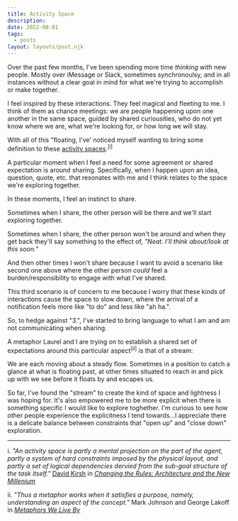 ```yaml
---
title: Activity Space
description: 
date: 2022-08-01
tags:
  - posts
layout: layouts/post.njk
---
```



Over the past few months, I've been spending more time _thinking with_ new people. Mostly over iMessage or Slack, sometimes synchronoulsy, and in all instances without a clear goal in mind for what we're trying to accomplish or make together.

I feel inspired by these interactions. They feel magical and fleeting to me. I think of them as chance meetings: we are people happening upon one another in the same space, guided by shared curiousities, who do not yet know where we are, what we're looking for, or how long we will stay.


With all of this "floating, I've' noticed myself wanting to bring some definition to these [activity spaces](https://en.wikipedia.org/wiki/Activity_space).<sup>[i]</sup> 


A particular moment when I feel a need for some agreement or shared expectation is around sharing. Specifically, when I happen upon an idea, question, quote, etc. that resonates with me and I think relates to the space we're exploring together. 

In these moments, I feel an instinct to share.

Sometimes when I share, the other person will be there and we'll start exploring together. 

Sometimes when I share, the other person won't be around and when they get back they'll say something to the effect of, _"Neat. I'll think about/look at this soon."_ 

And then other times I won't share because I want to avoid a scenario like second one above where the other person _could_ feel a burden/responsibility to engage with what I've shared. 

This third scenario is of concern to me because I worry that these kinds of interactions cause the space to slow down, where the arrival of a notification feels more like "to do" and less like "ah ha.". 

So, to hedge against "3.", I've started to bring language to what I am and am not communicating when sharing.

A metaphor Laurel and I are trying on to establish a shared set of expectations around this particular aspect<sup>[ii]</sup> is that of a stream: 

We are each moving about a steady flow. Sometimes in a position to catch a glance at what is floating past, at other times situated to reach in and pick up with we see before it floats by and escapes us. 

So far, I've found the "stream" to create the kind of space and lightness I was hoping for. It's also empowered me to be more explicit when there is something specific I would like to explore toghether. I'm curious to see how other people experience the explicitness I tend towards...I appreciate there is a delicate balance between constraints that "open up" and "close down" exploration.



---
i. _"An activity space is partly a mental projection on the part of the agent, partly a system of hard constraints imposed by the physical layout, and partly a set of logical dependencies dervied from the sub-goal structure of the task itself."_ [David Kirsh](https://en.wikipedia.org/wiki/David_Kirsh) in _[Changing the Rules: Architecture and the New Millenium](https://adrenaline.ucsd.edu/kirsh/Articles/CoopBuildings/changing_the_rules.pdf)_

ii. _"Thus a metaphor works when it satisfies a purpose, namely, understanding an aspect of the concept."_ Mark Johnson and George Lakoff in _[Metaphors We Live By](https://en.wikipedia.org/wiki/Metaphors_We_Live_By)_